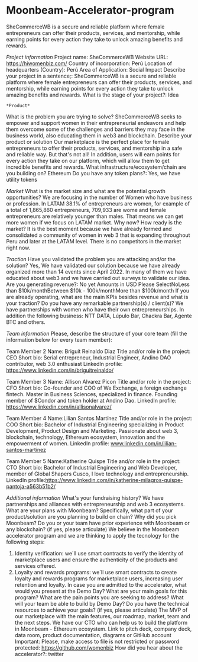 # Moonbeam-Accelerator-program
SheCommerceWB is a secure and reliable platform where female entrepreneurs can offer their products, services, and mentorship, while earning points for every action they take to unlock amazing benefits and rewards.

*Project information*
Project name: SheCommerceWB
Website URL: https://hiwomenbiz.com/
Country of incorporation: Perú
Location of headquarters (Country): Perú
Area of Application: Social Impact
Describe your project in a sentence;: SheCommerceWB is a secure and reliable platform where female entrepreneurs can offer their products, services, and mentorship, while earning points for every action they take to unlock amazing benefits and rewards.
What is the stage of your project?: Idea 


	*Product*
What is the problem you are trying to solve?
 SheCommerceWB seeks to empower and support women in their entrepreneurial endeavors and help them overcome some of the challenges and barriers they may face in the business world, also educating them in web3 and blockchain. 
Describe your product or solution
Our marketplace is the perfect place for female entrepreneurs to offer their products, services, and mentorship in a safe and reliable way. But that's not all! In addition, users will earn points for every action they take on our platform, which will allow them to get incredible benefits and rewards.
What infrastructure/ecosystem/chain are you building on?
Ethereum
Do you have any token plans?: Yes, we have utility tokens

*Market*
What is the market size and what are the potential growth opportunities?
We are focusing in the number of Women who have business or profession. In LATAM 38.1% of entrepreneurs are women, for example of a total of 1,865,860 entrepreneurs, 709,933 are wome and female entrepreneurs are relatively younger than males. That means we can get more women if we focus on LATAM market. 
Why now? How ready is the market?
It is the best moment because we have already formed and consolidated a community of women in web 3 that is expanding throughout Peru and later at the LATAM level. There is no competitors in the market right now. 

*Traction*
Have you validated the problem you are attacking and/or the solution?
Yes, We have validated our solution because we have already organized more than 14 events since April 2022. In many of them we have educated about web3 and we have carried out surveys to validate our idea.
Are you generating revenue?: No yet
Amounts in USD
Please SelectNoLess than $10k/monthBetween $10k - 100k/monthMore than $100k/month
If you are already operating, what are the main KPIs besides revenue and what is your traction?
Do you have any remarkable partnership(s) / client(s)?
We have partnerships with women who have their own entrepreneurships. In addition the following business: NTT DATA, Lúpulo Bar, Chackra Bar, Agente BTC and others. 

*Team information*
Please, describe the structure of your core team (fill the information below for every team member):

Team Member 2
Name: Briguit Reinaldo Diaz
Title and/or role in the project: CEO
Short bio: Serial entrepreneur, Industrial Engineer, Andino DAO contributor, web 3.0 enthusiast
LinkedIn profile: https://www.linkedin.com/in/briguitreinaldo/ 

Team Member 3
Name: Allison Alvarez Picon
Title and/or role in the project: CFO
Short bio: Co-founder and COO of We Exchange, a foreign exchange fintech. Master in Business Sciences, specialized in finance. Founding member of $Condor and token holder at Andino Dao.
LinkedIn profile: https://www.linkedin.com/in/allisonalvarez/ 

Team Member 4
Name:Lilian Santos Martínez
Title and/or role in the project: COO
Short bio:  Bachelor of Industrial Engineering specializing in Product Development, Product Design and Marketing. Passionate about web 3, blockchain, technology, Ethereum ecosystem, innovation and the empowerment of women. 
LinkedIn profile: www.linkedin.com/in/lilian-santos-martínez  

Team Member 5
Name:Katherine Quispe
Title and/or role in the project: CTO
Short bio:   Bachelor of Industrial Engineering and Web Developer, member of Global Shapers Cusco, I love technology and entrepreneurship. 
LinkedIn profile:https://www.linkedin.com/in/katherine-milagros-quispe-pantoja-a563b51b2/   

*Additional information*
What's your fundraising history?
We have partnerships and alliances with entrepreneurship and web 3 ecosystems. 
What are your plans with Moonbeam?
Specifically, what part of your product/solution are you planning to build on chain? Why did you pick Moonbeam? Do you or your team have prior experience with Moonbeam or any blockchain? (if yes, please articulate)
We believe in the Moonbeam accelerator program and  we are thinking to apply the tecnology for the following steps: 
1. Identity verification: we´ll use smart contracts to verify the identity of marketplace users and ensure the authenticity of the products and services offered.
2. Loyalty and rewards programs: we´ll use smart contracts to create loyalty and rewards programs for marketplace users, increasing user retention and loyalty.
In case you are admitted to the accelerator, what would you present at the Demo Day?
What are your main goals for this program? What are the pain points you are seeking to address?
What will your team be able to build by Demo Day? Do you have the technical resources to achieve your goals? (if yes, please articulate)
The MVP of our marketplace with the main features, our roadmap, market, team and the next steps. 
We have our CTO who can help us to build the platform in Moonbeam - Ethereum ecosystem. 
Link to pitch deck, company deck, data room, product documentation, diagrams or GitHub account
Important: Please, make access to file is not restricted or password protected: https://github.com/womenbiz
How did you hear about the accelerator?: twitter
